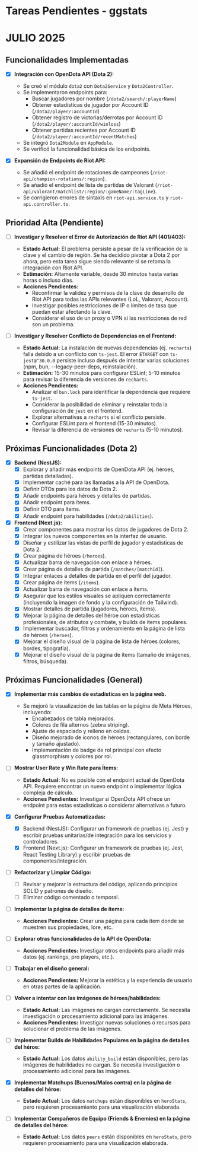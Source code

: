 # Tareas Pendientes - ggstats
# JULIO 2025
## Funcionalidades Implementadas

- [x] **Integración con OpenDota API (Dota 2):**
    - Se creó el módulo `dota2` con `Dota2Service` y `Dota2Controller`.
    - Se implementaron endpoints para:
        - Buscar jugadores por nombre (`/dota2/search/:playerName`)
        - Obtener estadísticas de jugador por Account ID (`/dota2/player/:accountId`)
        - Obtener registro de victorias/derrotas por Account ID (`/dota2/player/:accountId/winloss`)
        - Obtener partidas recientes por Account ID (`/dota2/player/:accountId/recentMatches`)
    - Se integró `Dota2Module` en `AppModule`.
    - Se verificó la funcionalidad básica de los endpoints.

- [x] **Expansión de Endpoints de Riot API:**
    - Se añadió el endpoint de rotaciones de campeones (`/riot-api/champion-rotations/:region`).
    - Se añadió el endpoint de lista de partidas de Valorant (`/riot-api/valorant/matchlist/:region/:gameName/:tagLine`).
    - Se corrigieron errores de sintaxis en `riot-api.service.ts` y `riot-api.controller.ts`.

## Prioridad Alta (Pendiente)

- [ ] **Investigar y Resolver el Error de Autorización de Riot API (401/403):**
    - **Estado Actual:** El problema persiste a pesar de la verificación de la clave y el cambio de región. Se ha decidido pivotar a Dota 2 por ahora, pero esta tarea sigue siendo relevante si se retoma la integración con Riot API.
    - **Estimación:** Altamente variable, desde 30 minutos hasta varias horas o incluso días.
    - **Acciones Pendientes:**
        - Reconfirmar la validez y permisos de la clave de desarrollo de Riot API para todas las APIs relevantes (LoL, Valorant, Account).
        - Investigar posibles restricciones de IP o límites de tasa que puedan estar afectando la clave.
        - Considerar el uso de un proxy o VPN si las restricciones de red son un problema.

- [ ] **Investigar y Resolver Conflicto de Dependencias en el Frontend:**
    - **Estado Actual:** La instalación de nuevas dependencias (ej. `recharts`) falla debido a un conflicto con `ts-jest`. El error `ETARGET` con `ts-jest@^30.0.0` persiste incluso después de intentar varias soluciones (npm, bun, --legacy-peer-deps, reinstalación).
    - **Estimación:** 15-30 minutos para configurar ESLint; 5-10 minutos para revisar la diferencia de versiones de `recharts`.
    - **Acciones Pendientes:**
        - Analizar el `bun.lock` para identificar la dependencia que requiere `ts-jest`.
        - Considerar la posibilidad de eliminar y reinstalar toda la configuración de `jest` en el frontend.
        - Explorar alternativas a `recharts` si el conflicto persiste.
        - Configurar ESLint para el frontend (15-30 minutos).
        - Revisar la diferencia de versiones de `recharts` (5-10 minutos).

## Próximas Funcionalidades (Dota 2)

- [x] **Backend (NestJS):**
    - [x] Explorar y añadir más endpoints de OpenDota API (ej. héroes, partidas detalladas).
    - [x] Implementar caché para las llamadas a la API de OpenDota.
    - [x] Definir DTOs para los datos de Dota 2.
    - [x] Añadir endpoints para héroes y detalles de partidas.
    - [x] Añadir endpoint para ítems.
    - [x] Definir DTO para ítems.
    - [x] Añadir endpoint para habilidades (`/dota2/abilities`).

- [x] **Frontend (Next.js):**
    - [x] Crear componentes para mostrar los datos de jugadores de Dota 2.
    - [x] Integrar los nuevos componentes en la interfaz de usuario.
    - [x] Diseñar y estilizar las vistas de perfil de jugador y estadísticas de Dota 2.
    - [x] Crear página de héroes (`/heroes`).
    - [x] Actualizar barra de navegación con enlace a héroes.
    - [x] Crear página de detalles de partida (`/matches/[matchId]`).
    - [x] Integrar enlaces a detalles de partida en el perfil del jugador.
    - [x] Crear página de ítems (`/items`).
    - [x] Actualizar barra de navegación con enlace a ítems.
    - [x] Asegurar que los estilos visuales se apliquen correctamente (incluyendo la imagen de fondo y la configuración de Tailwind).
    - [x] Mostrar detalles de partida (jugadores, héroes, ítems).
    - [x] Mejorar la página de detalles del héroe con estadísticas profesionales, de atributos y combate, y builds de ítems populares.
    - [x] Implementar buscador, filtros y ordenamiento en la página de lista de héroes (`/heroes`).
    - [x] Mejorar el diseño visual de la página de lista de héroes (colores, bordes, tipografía).
    - [x] Mejorar el diseño visual de la página de ítems (tamaño de imágenes, filtros, búsqueda).

## Próximas Funcionalidades (General)

- [x] **Implementar más cambios de estadísticas en la página web.**
    - Se mejoró la visualización de las tablas en la página de Meta Héroes, incluyendo:
        - Encabezados de tabla mejorados.
        - Colores de fila alternos (zebra striping).
        - Ajuste de espaciado y relleno en celdas.
        - Diseño mejorado de iconos de héroes (rectangulares, con borde y tamaño ajustado).
        - Implementación de badge de rol principal con efecto glassmorphism y colores por rol.
- [ ] **Mostrar User Rate y Win Rate para Ítems:**
    - **Estado Actual:** No es posible con el endpoint actual de OpenDota API. Requiere encontrar un nuevo endpoint o implementar lógica compleja de cálculo.
    - **Acciones Pendientes:** Investigar si OpenDota API ofrece un endpoint para estas estadísticas o considerar alternativas a futuro.
- [x] **Configurar Pruebas Automatizadas:**
    - [x] Backend (NestJS): Configurar un framework de pruebas (ej. Jest) y escribir pruebas unitarias/de integración para los servicios y controladores.
    - [x] Frontend (Next.js): Configurar un framework de pruebas (ej. Jest, React Testing Library) y escribir pruebas de componentes/integración.

- [ ] **Refactorizar y Limpiar Código:**
    - [ ] Revisar y mejorar la estructura del código, aplicando principios SOLID y patrones de diseño.
    - [ ] Eliminar código comentado o temporal.

- [ ] **Implementar la página de detalles de ítems:**
    - **Acciones Pendientes:** Crear una página para cada ítem donde se muestren sus propiedades, lore, etc.

- [ ] **Explorar otras funcionalidades de la API de OpenDota:**
    - **Acciones Pendientes:** Investigar otros endpoints para añadir más datos (ej. rankings, pro players, etc.).

- [ ] **Trabajar en el diseño general:**
    - **Acciones Pendientes:** Mejorar la estética y la experiencia de usuario en otras partes de la aplicación.

- [ ] **Volver a intentar con las imágenes de héroes/habilidades:**
    - **Estado Actual:** Las imágenes no cargan correctamente. Se necesita investigación o procesamiento adicional para las imágenes.
    - **Acciones Pendientes:** Investigar nuevas soluciones o recursos para solucionar el problema de las imágenes.

- [ ] **Implementar Builds de Habilidades Populares en la página de detalles del héroe:**
    - **Estado Actual:** Los datos `ability_build` están disponibles, pero las imágenes de habilidades no cargan. Se necesita investigación o procesamiento adicional para las imágenes.

- [x] **Implementar Matchups (Buenos/Malos contra) en la página de detalles del héroe:**
    - **Estado Actual:** Los datos `matchups` están disponibles en `heroStats`, pero requieren procesamiento para una visualización elaborada.

- [ ] **Implementar Compañeros de Equipo (Friends & Enemies) en la página de detalles del héroe:**
    - **Estado Actual:** Los datos `peers` están disponibles en `heroStats`, pero requieren procesamiento para una visualización elaborada.